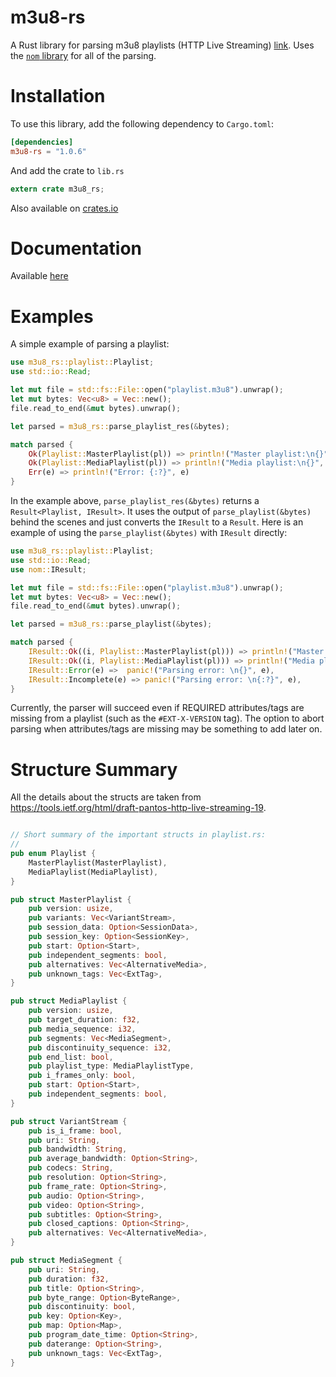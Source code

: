 # m3u8-rs
A Rust library for parsing m3u8 playlists (HTTP Live Streaming) [link](https://tools.ietf.org/html/draft-pantos-http-live-streaming-19).
Uses the [`nom` library](https://github.com/Geal/nom) for all of the parsing.

# Installation
To use this library, add the following dependency to `Cargo.toml`:

```toml
[dependencies]
m3u8-rs = "1.0.6"
```

And add the crate to `lib.rs`

```rust
extern crate m3u8_rs;
```

Also available on [crates.io](https://crates.io/crates/m3u8-rs)

# Documentation

Available [here](https://rutgersc.github.io/doc/m3u8_rs/index.html)

# Examples

A simple example of parsing a playlist:

```rust
use m3u8_rs::playlist::Playlist;
use std::io::Read;

let mut file = std::fs::File::open("playlist.m3u8").unwrap();
let mut bytes: Vec<u8> = Vec::new();
file.read_to_end(&mut bytes).unwrap();

let parsed = m3u8_rs::parse_playlist_res(&bytes);

match parsed {
    Ok(Playlist::MasterPlaylist(pl)) => println!("Master playlist:\n{}", pl),
    Ok(Playlist::MediaPlaylist(pl)) => println!("Media playlist:\n{}", pl),
    Err(e) => println!("Error: {:?}", e)
}

```

In the example above, `parse_playlist_res(&bytes)` returns a `Result<Playlist, IResult>`. It uses
the output of `parse_playlist(&bytes)` behind the scenes and just converts the `IResult` to a `Result`.
Here is an example of using the `parse_playlist(&bytes)` with `IResult` directly:

```rust
use m3u8_rs::playlist::Playlist;
use std::io::Read;
use nom::IResult;

let mut file = std::fs::File::open("playlist.m3u8").unwrap();
let mut bytes: Vec<u8> = Vec::new();
file.read_to_end(&mut bytes).unwrap();

let parsed = m3u8_rs::parse_playlist(&bytes);

match parsed {
    IResult::Ok((i, Playlist::MasterPlaylist(pl))) => println!("Master playlist:\n{}", pl),
    IResult::Ok((i, Playlist::MediaPlaylist(pl))) => println!("Media playlist:\n{}", pl),
    IResult::Error(e) =>  panic!("Parsing error: \n{}", e),
    IResult::Incomplete(e) => panic!("Parsing error: \n{:?}", e),
}
```

Currently, the parser will succeed even if REQUIRED attributes/tags are missing from a playlist (such as the `#EXT-X-VERSION` tag).
The option to abort parsing when attributes/tags are missing may be something to add later on.

# Structure Summary

All the details about the structs are taken from https://tools.ietf.org/html/draft-pantos-http-live-streaming-19.


```rust

// Short summary of the important structs in playlist.rs:
//
pub enum Playlist {
    MasterPlaylist(MasterPlaylist),
    MediaPlaylist(MediaPlaylist),
}

pub struct MasterPlaylist {
    pub version: usize,
    pub variants: Vec<VariantStream>,
    pub session_data: Option<SessionData>,
    pub session_key: Option<SessionKey>,
    pub start: Option<Start>,
    pub independent_segments: bool,
    pub alternatives: Vec<AlternativeMedia>,
    pub unknown_tags: Vec<ExtTag>,
}

pub struct MediaPlaylist {
    pub version: usize,
    pub target_duration: f32,
    pub media_sequence: i32,
    pub segments: Vec<MediaSegment>,
    pub discontinuity_sequence: i32,
    pub end_list: bool,
    pub playlist_type: MediaPlaylistType,
    pub i_frames_only: bool,
    pub start: Option<Start>,
    pub independent_segments: bool,
}

pub struct VariantStream {
    pub is_i_frame: bool,
    pub uri: String,
    pub bandwidth: String,
    pub average_bandwidth: Option<String>,
    pub codecs: String,
    pub resolution: Option<String>,
    pub frame_rate: Option<String>,
    pub audio: Option<String>,
    pub video: Option<String>,
    pub subtitles: Option<String>,
    pub closed_captions: Option<String>,
    pub alternatives: Vec<AlternativeMedia>,
}

pub struct MediaSegment {
    pub uri: String,
    pub duration: f32,
    pub title: Option<String>,
    pub byte_range: Option<ByteRange>,
    pub discontinuity: bool,
    pub key: Option<Key>,
    pub map: Option<Map>,
    pub program_date_time: Option<String>,
    pub daterange: Option<String>,
    pub unknown_tags: Vec<ExtTag>,
}

```
